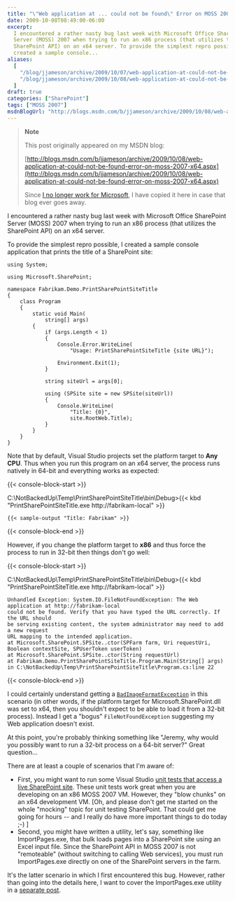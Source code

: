 ```yaml
---
title: "\"Web application at ... could not be found\" Error on MOSS 2007 x64"
date: 2009-10-08T08:49:00-06:00
excerpt:
  I encountered a rather nasty bug last week with Microsoft Office SharePoint
  Server (MOSS) 2007 when trying to run an x86 process (that utilizes the
  SharePoint API) on an x64 server. To provide the simplest repro possible, I
  created a sample console...
aliases:
  [
    "/blog/jjameson/archive/2009/10/07/web-application-at-could-not-be-found-error-on-moss-2007-x64.aspx",
    "/blog/jjameson/archive/2009/10/08/web-application-at-could-not-be-found-error-on-moss-2007-x64.aspx",
  ]
draft: true
categories: ["SharePoint"]
tags: ["MOSS 2007"]
msdnBlogUrl: "http://blogs.msdn.com/b/jjameson/archive/2009/10/08/web-application-at-could-not-be-found-error-on-moss-2007-x64.aspx"
---
```


> **Note**
>
> This post originally appeared on my MSDN blog:
>
> [http://blogs.msdn.com/b/jjameson/archive/2009/10/08/web-application-at-could-not-be-found-error-on-moss-2007-x64.aspx](http://blogs.msdn.com/b/jjameson/archive/2009/10/08/web-application-at-could-not-be-found-error-on-moss-2007-x64.aspx)
>
> Since
> [I no longer work for Microsoft](/blog/jjameson/2011/09/02/last-day-with-microsoft),
> I have copied it here in case that blog ever goes away.

I encountered a rather nasty bug last week with Microsoft Office SharePoint
Server (MOSS) 2007 when trying to run an x86 process (that utilizes the
SharePoint API) on an x64 server.

To provide the simplest repro possible, I created a sample console application
that prints the title of a SharePoint site:

```
using System;

using Microsoft.SharePoint;

namespace Fabrikam.Demo.PrintSharePointSiteTitle
{
    class Program
    {
        static void Main(
            string[] args)
        {
            if (args.Length < 1)
            {
                Console.Error.WriteLine(
                    "Usage: PrintSharePointSiteTitle {site URL}");

                Environment.Exit(1);
            }

            string siteUrl = args[0];

            using (SPSite site = new SPSite(siteUrl))
            {
                Console.WriteLine(
                    "Title: {0}",
                    site.RootWeb.Title);
            }
        }
    }
}
```

Note that by default, Visual Studio projects set the platform target to **Any
CPU**. Thus when you run this program on an x64 server, the process runs
natively in 64-bit and everything works as expected:

{{< console-block-start >}}

C:\NotBackedUp\Temp\PrintSharePointSiteTitle\bin\Debug&gt;{{< kbd "PrintSharePointSiteTitle.exe http://fabrikam-local" >}}

```
{{< sample-output "Title: Fabrikam" >}}
```

{{< console-block-end >}}

However, if you change the platform target to **x86** and thus force the process
to run in 32-bit then things don't go well:

{{< console-block-start >}}

C:\NotBackedUp\Temp\PrintSharePointSiteTitle\bin\Debug&gt;{{< kbd "PrintSharePointSiteTitle.exe http://fabrikam-local" >}}

```
Unhandled Exception: System.IO.FileNotFoundException: The Web application at http://fabrikam-local
could not be found. Verify that you have typed the URL correctly. If the URL should
be serving existing content, the system administrator may need to add a new request
URL mapping to the intended application.
at Microsoft.SharePoint.SPSite..ctor(SPFarm farm, Uri requestUri, Boolean contextSite, SPUserToken userToken)
at Microsoft.SharePoint.SPSite..ctor(String requestUrl)
at Fabrikam.Demo.PrintSharePointSiteTitle.Program.Main(String[] args) in C:\NotBackedUp\Temp\PrintSharePointSiteTitle\Program.cs:line 22
```

{{< console-block-end >}}

I could certainly understand getting a
[`BadImageFormatException`](http://msdn.microsoft.com/en-us/library/system.badimageformatexception.aspx)
in this scenario (in other words, if the platform target for
Microsoft.SharePoint.dll was set to x64, then you shouldn't expect to be able to
load it from a 32-bit process). Instead I get a "bogus" `FileNotFoundException`
suggesting my Web application doesn't exist.

At this point, you're probably thinking something like "Jeremy, why would you
possibly want to run a 32-bit process on a 64-bit server?" Great question...

There are at least a couple of scenarios that I'm aware of:

- First, you might want to run some Visual Studio
  [unit tests that access a live SharePoint site](/blog/jjameson/2007/03/22/what-s-in-a-name-defaultfeaturereceiver-vs-featureconfigurator).
  These unit tests work great when you are developing on an x86 MOSS 2007 VM.
  However, they "blow chunks" on an x64 development VM. [Oh, and please don't
  get me started on the whole "mocking" topic for unit testing SharePoint. That
  could get me going for hours -- and I really do have more important things to
  do today ;-) ]
- Second, you might have written a utility, let's say, something like
  ImportPages.exe, that bulk loads pages into a SharePoint site using an Excel
  input file. Since the SharePoint API in MOSS 2007 is not "remoteable" (without
  switching to calling Web services), you must run ImportPages.exe directly on
  one of the SharePoint servers in the farm.

It's the latter scenario in which I first encountered this bug. However, rather
than going into the details here, I want to cover the ImportPages.exe utility in
a
[separate post](/blog/jjameson/2009/10/08/importing-pages-into-moss-2007-from-an-excel-file).
